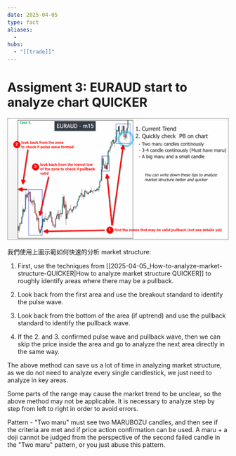 ```yaml
---
date: 2025-04-05
type: fact
aliases:
  -
hubs:
  - "[[trade]]"
---
```


# Assigment 3: EURAUD start to analyze chart QUICKER

![euraud-market-example.png](../assets/imgs/euraud-market-example.png)

我們使用上圖示範如何快速的分析 market structure:

1. First, use the techniques from [[2025-04-05_How-to-analyze-market-structure-QUICKER|How to analyze market structure QUICKER]] to roughly identify areas where there may be a pullback.

2. Look back from the first area and use the breakout standard to identify the pulse wave.

3. Look back from the bottom of the area (if uptrend) and use the pullback standard to identify the pullback wave.

4. If the 2. and 3. confirmed pulse wave and pullback wave, then we can skip the price inside the area and go to analyze the next area directly in the same way.

The above method can save us a lot of time in analyzing market structure, as we do not need to analyze every single candlestick, we just need to analyze in key areas.

Some parts of the range may cause the market trend to be unclear, so the above method may not be applicable. It is necessary to analyze step by step from left to right in order to avoid errors.

Pattern - "Two maru" must see two MARUBOZU candles, and then see if the criteria are met and if price action confirmation can be used. A maru + a doji cannot be judged from the perspective of the second failed candle in the "Two maru" pattern, or you just abuse this pattern.


